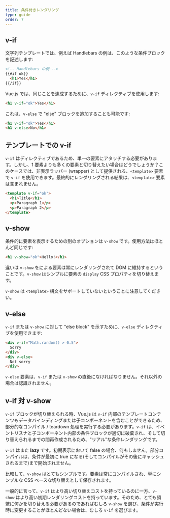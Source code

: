 ```yaml
---
title: 条件付きレンダリング
type: guide
order: 7
---
```


## v-if

文字列テンプレートでは、例えば Handlebars の例は、このような条件ブロックを記述します:

``` html
<!-- Handlebars の例 -->
{{#if ok}}
  <h1>Yes</h1>
{{/if}}
```

Vue.js では、同じことを達成するために、`v-if` ディレクティブを使用します:

``` html
<h1 v-if="ok">Yes</h1>
```

これは、`v-else` で "else" ブロックを追加することも可能です:

``` html
<h1 v-if="ok">Yes</h1>
<h1 v-else>No</h1>
```

## テンプレートでの v-if

`v-if` はディレクティブであるため、単一の要素にアタッチする必要があります。しかし、1 要素よりも多くの要素と切り替えたい場合はどうでしょうか？このケースでは、非表示ラッパー (wrapper) として提供される、`<template>` 要素で `v-if` を使用できます。最終的にレンダリングされる結果は、`<template>` 要素は含まれません。

``` html
<template v-if="ok">
  <h1>Title</h1>
  <p>Paragraph 1</p>
  <p>Paragraph 2</p>
</template>
```

## v-show

条件的に要素を表示するための別のオプションは `v-show` です。使用方法はほとんど同じです:

``` html
<h1 v-show="ok">Hello!</h1>
```

違いは `v-show` をによる要素は常にレンダリングされて DOM に維持するということです。`v-show` はシンプルに要素の `display` CSS プロパティを切り替えます。

`v-show` は `<template>` 構文をサポートしていないということに注意してください。

## v-else

`v-if` または `v-show` に対して "else block" を示すために、`v-else` ディレクティブを使用できます:

``` html
<div v-if="Math.random() > 0.5">
  Sorry
</div>
<div v-else>
  Not sorry
</div>
```

`v-else` 要素は、`v-if` または `v-show` の直後になければなりません。それ以外の場合は認識されません。

## v-if 対 v-show

`v-if` ブロックが切り替えられる時、Vue.js は `v-if` 内部のテンプレートコンテンツもデータバインディングまたは子コンポーネントを含むことができるため、部分的なコンパイル / teardown 処理を実行する必要があります。`v-if` は、イベントリスナと子コンポーネント内部の条件ブロックが適切に破棄され、そして切り替えられるまでの間再作成されるため、"リアル"な条件レンダリングです。

`v-if` はまた **lazy** です。初期表示において false の場合、何もしません。部分コンパイルは、条件が最初に true になる(そしてコンパイルがその後にキャッシュされるまで)まで開始されません。

比較して、`v-show` はとてもシンプルです。要素は常にコンパイルされ、単にシンプルな CSS ベースな切り替えとして保存されます。

一般的に言って、`v-if` はより高い切り替えコストを持っているのに一方、`v-show` はより高い初期レンダリングコストを持っています。そのため、とても頻繁に何かを切り替える必要があるのであればむしろ `v-show` を選び、条件が実行時に変更することがほとんどない場合は、むしろ `v-if` を選びます。
